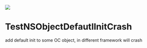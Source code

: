 <a href="https://github.com/yansaid/TestNSObjectDefautlInitCrash/actions?query=workflow%3Abuild"><img src="https://github.com/yansaid/TestNSObjectDefautlInitCrash/workflows/build/badge.svg?branch=main"></a>
# TestNSObjectDefautlInitCrash
add default init to some OC object, in different framework will crash
